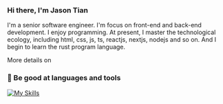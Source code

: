 ### Hi there, I'm Jason Tian

I'm a senior software engineer. I'm focus on front-end and back-end development. I enjoy programming. At present, I master the technological ecology, including html, css, js, ts, reactjs, nextjs, nodejs and so on. And I begin to learn the rust program language.

More details on

### 🔨  Be good at languages and tools
[![My Skills](https://skillicons.dev/icons?i=js,ts,nodejs,react,nextjs,prisma,mongodb,graphql&perline=4)](https://skillicons.dev)
<!--
**yikejason/yikejason** is a ✨ _special_ ✨ repository because its `README.md` (this file) appears on your GitHub profile.

Here are some ideas to get you started:

- 🔭 I’m currently working on ...
- 🌱 I’m currently learning ...
- 👯 I’m looking to collaborate on ...
- 🤔 I’m looking for help with ...
- 💬 Ask me about ...
- 📫 How to reach me: ...
- 😄 Pronouns: ...
- ⚡ Fun fact: ...
-->
